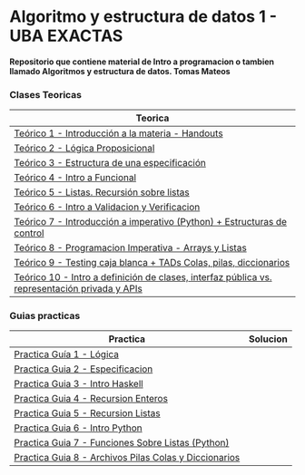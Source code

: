 # Algoritmo y estructura de datos 1 - UBA EXACTAS 
#### Repositorio que contiene material de Intro a programacion o tambien llamado Algoritmos y estructura de datos. Tomas Mateos

### Clases Teoricas
| Teorica |      
| ------------- |  
|[Teórico 1 - Introducción a la materia - Handouts](https://github.com/tomiteos/AlgoDatos-1-TMateos/blob/main/Teorico/Te%C3%B3rico%201%20-%20Introducci%C3%B3n%20a%20la%20materia%20-%20Handouts.pdf)|
|[Teórico 2 - Lógica Proposicional](https://github.com/tomiteos/AlgoDatos-1-TMateos/blob/main/Teorico/Te%C3%B3rico%202%20-%20L%C3%B3gica%20Proposicional.pdf)|
|[Teórico 3 - Estructura de una especificación](https://github.com/tomiteos/AlgoDatos-1-TMateos/blob/main/Teorico/Te%C3%B3rico%203%20-%20Estructura%20de%20una%20especificaci%C3%B3n%20-%20Versi%C3%B3n%20p%20imprimir.pdf)|
|[Teórico 4 - Intro a Funcional](https://github.com/tomiteos/AlgoDatos-1-TMateos/blob/main/Teorico/Te%C3%B3rico%204%20-%20Intro%20a%20Funcional%201.pdf)|
|[Teórico 5 - Listas. Recursión sobre listas](https://github.com/tomiteos/AlgoDatos-1-TMateos/blob/main/Teorico/Te%C3%B3rico%205%20-%20Listas.%20Recursi%C3%B3n%20sobre%20listas%20-%20Versi%C3%B3n%20para%20imprimir.pdf)|
|[Teórico 6 - Intro a Validacion y Verificacion](https://github.com/tomiteos/AlgoDatos-1-TMateos/blob/main/Teorico/Te%C3%B3rico%206%20-%20Intro%20a%20Validacion%20y%20Verificacion.pdf)|
|[Teórico 7 - Introducción a imperativo (Python) + Estructuras de control](https://github.com/tomiteos/AlgoDatos-1-TMateos/blob/main/Teorico/Te%C3%B3rico%207%20-%20Introducci%C3%B3n%20a%20imperativo%20(Python)%20%2B%20Estructuras%20de%20control.pdf)|
|[Teórico 8 - Programacion Imperativa - Arrays y Listas](https://github.com/tomiteos/AlgoDatos-1-TMateos/blob/main/Teorico/Te%C3%B3rico%208%20-%20Programacion%20Imperativa%20-%20Arrays%20y%20Listas.pdf)|
|[Teórico 9 - Testing caja blanca + TADs Colas, pilas, diccionarios](https://github.com/tomiteos/AlgoDatos-1-TMateos/blob/main/Teorico/Te%C3%B3rico%209%20-%20Testing%20caja%20blanca%20%2B%20TADs%20Colas%2C%20pilas%2C%20diccionarios.pdf)|
|[Teórico 10 - Intro a definición de clases, interfaz pública vs. representación privada y APIs](https://github.com/tomiteos/AlgoDatos-1-TMateos/blob/main/Teorico/Te%C3%B3rico%2010%20-%20Intro%20a%20definici%C3%B3n%20de%20clases%2C%20interfaz%20p%C3%BAblica%20vs.%20representaci%C3%B3n%20privada%20y%20APIs.pdf)|



### Guias practicas
| Practica       | Solucion     |
| -------------  |:-------------:| 
| [Practica Guía 1 - Lógica](https://github.com/tomiteos/AlgoDatos-1-TMateos/blob/main/Practicas/Practica%20Gu%C3%ADa%201%20-%20L%C3%B3gica.pdf)|          | 
| [Practica Guia 2 - Especificacion](https://github.com/tomiteos/AlgoDatos-1-TMateos/blob/main/Practicas/Practica%20Guia%202%20-%20Especificacion.pdf)|          | 
| [Practica Guia 3 - Intro Haskell](https://github.com/tomiteos/AlgoDatos-1-TMateos/blob/main/Practicas/Practica%20Guia%203%20-%20Intro%20Haskell.pdf)|         |
| [Practica Guia 4 - Recursion Enteros](https://github.com/tomiteos/AlgoDatos-1-TMateos/blob/main/Practicas/Practica%20Guia%204%20-%20Recursion%20Enteros.pdf)|          | 
| [Practica Guia 5 - Recursion Listas](https://github.com/tomiteos/AlgoDatos-1-TMateos/blob/main/Practicas/Practica%20Guia%205%20-%20Recursion%20Listas.pdf)|          | 
| [Practica Guia 6 - Intro Python](https://github.com/tomiteos/AlgoDatos-1-TMateos/blob/main/Practicas/Practica%20Guia%206%20-%20Intro%20Python.pdf)|         | 
| [Practica Guia 7 - Funciones Sobre Listas (Python)](https://github.com/tomiteos/AlgoDatos-1-TMateos/blob/main/Practicas/Practica%20Guia%207%20-%20Funciones%20Sobre%20Listas%20(Python).pdf)|         |
|[Practica Guia 8 - Archivos Pilas Colas y Diccionarios](https://github.com/tomiteos/AlgoDatos-1-TMateos/blob/main/Practicas/Practica%20Guia%208%20-%20Archivos%20Pilas%20Colas%20y%20Diccionarios.pdf)||


